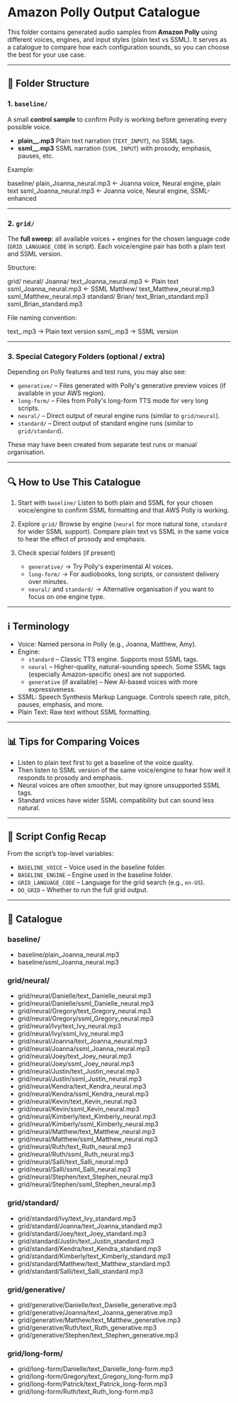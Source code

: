 # Amazon Polly Output Catalogue

This folder contains generated audio samples from **Amazon Polly** using different voices, engines, and input styles (plain text vs SSML).
It serves as a catalogue to compare how each configuration sounds, so you can choose the best for your use case.

---

## 📂 Folder Structure

### 1. `baseline/`
A small **control sample** to confirm Polly is working before generating every possible voice.

- **plain_<Voice>_<Engine>.mp3**
  Plain text narration (`TEXT_INPUT`), no SSML tags.
- **ssml_<Voice>_<Engine>.mp3**
  SSML narration (`SSML_INPUT`) with prosody, emphasis, pauses, etc.

Example:

baseline/
plain_Joanna_neural.mp3   ← Joanna voice, Neural engine, plain text
ssml_Joanna_neural.mp3    ← Joanna voice, Neural engine, SSML-enhanced

---

### 2. `grid/`
The **full sweep**: all available voices + engines for the chosen language code (`GRID_LANGUAGE_CODE` in script).
Each voice/engine pair has both a plain text and SSML version.

Structure:

grid/
neural/
Joanna/
text_Joanna_neural.mp3   ← Plain text
ssml_Joanna_neural.mp3   ← SSML
Matthew/
text_Matthew_neural.mp3
ssml_Matthew_neural.mp3
standard/
Brian/
text_Brian_standard.mp3
ssml_Brian_standard.mp3

File naming convention:

text_.mp3   → Plain text version
ssml_.mp3   → SSML version

---

### 3. Special Category Folders (optional / extra)

Depending on Polly features and test runs, you may also see:

- `generative/` – Files generated with Polly's generative preview voices (if available in your AWS region).
- `long-form/` – Files from Polly's long-form TTS mode for very long scripts.
- `neural/` – Direct output of neural engine runs (similar to `grid/neural`).
- `standard/` – Direct output of standard engine runs (similar to `grid/standard`).

These may have been created from separate test runs or manual organisation.

---

## 🔍 How to Use This Catalogue

1. Start with `baseline/`
   Listen to both plain and SSML for your chosen voice/engine to confirm SSML formatting and that AWS Polly is working.

2. Explore `grid/`
   Browse by engine (`neural` for more natural tone, `standard` for wider SSML support).
   Compare plain text vs SSML in the same voice to hear the effect of prosody and emphasis.

3. Check special folders (if present)
   - `generative/` → Try Polly's experimental AI voices.
   - `long-form/` → For audiobooks, long scripts, or consistent delivery over minutes.
   - `neural/` and `standard/` → Alternative organisation if you want to focus on one engine type.

---

## ℹ️ Terminology

- Voice: Named persona in Polly (e.g., Joanna, Matthew, Amy).
- Engine:
  - `standard` – Classic TTS engine. Supports most SSML tags.
  - `neural` – Higher-quality, natural-sounding speech. Some SSML tags (especially Amazon-specific ones) are not supported.
  - `generative` (if available) – New AI-based voices with more expressiveness.
- SSML: Speech Synthesis Markup Language. Controls speech rate, pitch, pauses, emphasis, and more.
- Plain Text: Raw text without SSML formatting.

---

## 📊 Tips for Comparing Voices

- Listen to plain text first to get a baseline of the voice quality.
- Then listen to SSML version of the same voice/engine to hear how well it responds to prosody and emphasis.
- Neural voices are often smoother, but may ignore unsupported SSML tags.
- Standard voices have wider SSML compatibility but can sound less natural.

---

## 📝 Script Config Recap

From the script’s top-level variables:

- `BASELINE_VOICE` – Voice used in the baseline folder.
- `BASELINE_ENGINE` – Engine used in the baseline folder.
- `GRID_LANGUAGE_CODE` – Language for the grid search (e.g., `en-US`).
- `DO_GRID` – Whether to run the full grid output.

---

## 📜 Catalogue

### baseline/
- baseline/plain_Joanna_neural.mp3
- baseline/ssml_Joanna_neural.mp3

### grid/neural/
- grid/neural/Danielle/text_Danielle_neural.mp3
- grid/neural/Danielle/ssml_Danielle_neural.mp3
- grid/neural/Gregory/text_Gregory_neural.mp3
- grid/neural/Gregory/ssml_Gregory_neural.mp3
- grid/neural/Ivy/text_Ivy_neural.mp3
- grid/neural/Ivy/ssml_Ivy_neural.mp3
- grid/neural/Joanna/text_Joanna_neural.mp3
- grid/neural/Joanna/ssml_Joanna_neural.mp3
- grid/neural/Joey/text_Joey_neural.mp3
- grid/neural/Joey/ssml_Joey_neural.mp3
- grid/neural/Justin/text_Justin_neural.mp3
- grid/neural/Justin/ssml_Justin_neural.mp3
- grid/neural/Kendra/text_Kendra_neural.mp3
- grid/neural/Kendra/ssml_Kendra_neural.mp3
- grid/neural/Kevin/text_Kevin_neural.mp3
- grid/neural/Kevin/ssml_Kevin_neural.mp3
- grid/neural/Kimberly/text_Kimberly_neural.mp3
- grid/neural/Kimberly/ssml_Kimberly_neural.mp3
- grid/neural/Matthew/text_Matthew_neural.mp3
- grid/neural/Matthew/ssml_Matthew_neural.mp3
- grid/neural/Ruth/text_Ruth_neural.mp3
- grid/neural/Ruth/ssml_Ruth_neural.mp3
- grid/neural/Salli/text_Salli_neural.mp3
- grid/neural/Salli/ssml_Salli_neural.mp3
- grid/neural/Stephen/text_Stephen_neural.mp3
- grid/neural/Stephen/ssml_Stephen_neural.mp3

### grid/standard/
- grid/standard/Ivy/text_Ivy_standard.mp3
- grid/standard/Joanna/text_Joanna_standard.mp3
- grid/standard/Joey/text_Joey_standard.mp3
- grid/standard/Justin/text_Justin_standard.mp3
- grid/standard/Kendra/text_Kendra_standard.mp3
- grid/standard/Kimberly/text_Kimberly_standard.mp3
- grid/standard/Matthew/text_Matthew_standard.mp3
- grid/standard/Salli/text_Salli_standard.mp3

### grid/generative/
- grid/generative/Danielle/text_Danielle_generative.mp3
- grid/generative/Joanna/text_Joanna_generative.mp3
- grid/generative/Matthew/text_Matthew_generative.mp3
- grid/generative/Ruth/text_Ruth_generative.mp3
- grid/generative/Stephen/text_Stephen_generative.mp3

### grid/long-form/
- grid/long-form/Danielle/text_Danielle_long-form.mp3
- grid/long-form/Gregory/text_Gregory_long-form.mp3
- grid/long-form/Patrick/text_Patrick_long-form.mp3
- grid/long-form/Ruth/text_Ruth_long-form.mp3